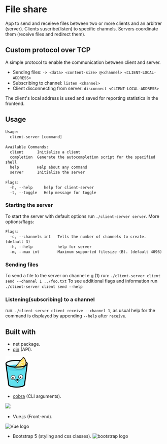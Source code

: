 # File share 
App to send and receieve files between two or more clients and an arbitrer (server).
Clients suscribe(listen) to specific channels.
Servers coordinate them (receive files and redirect them).

## Custom protocol over TCP
A simple protocol to enable the communication between client and server.
* Sending files: `-> <data> <content-size> @<channel> <CLIENT-LOCAL-ADDRESS>` 
* Subscribing to channel: `listen <channel>`
* Client disconnecting from server: `disconnect <CLIENT-LOCAL-ADDRESS>`

The client's local address is used and saved for reporting statistics in the frontend.

## Usage
```
Usage:
  client-server [command]

Available Commands:
  client      Initialize a client
  completion  Generate the autocompletion script for the specified shell
  help        Help about any command
  server      Initialize the server

Flags:
  -h, --help     help for client-server
  -t, --toggle   Help message for toggle
```
### Starting the server
To start the server with default options run `./client-server server`. 
More options/flags:
```
Flags:
  -c, --channels int   Tells the number of channels to create. (default 3)
  -h, --help           help for server
  -m, --max int        Maximum supported filesize (B). (default 4096)
```
### Sending files 
To send a file to the server on channel e.g (1) run: `./client-server client send --channel 1 ../foo.txt`
To see additional flags and information run `./client-server client send --help`
### Listening(subscribing) to a channel
run: `./client-server client receive --channel 1`, as usual help for the command is displayed by appending `--help` after `receive`.

## Built with
* net package.
* [gin](https://github.com/gin-gonic/gin) (API).

<img src="https://raw.githubusercontent.com/gin-gonic/logo/master/color.png" height="100px">

* [cobra](https://cobra.dev/) (CLI arguments).

<img src="https://cobra.dev/home/logo.png" height="100px">

* Vue.js (Front-end).

![Vue logo](https://upload.wikimedia.org/wikipedia/commons/thumb/9/95/Vue.js_Logo_2.svg/100px-Vue.js_Logo_2.svg.png)

* Bootstrap 5 (styling and css classes).
	![bootstrap logo](https://upload.wikimedia.org/wikipedia/commons/thumb/b/b2/Bootstrap_logo.svg/100px-Bootstrap_logo.svg.png)
